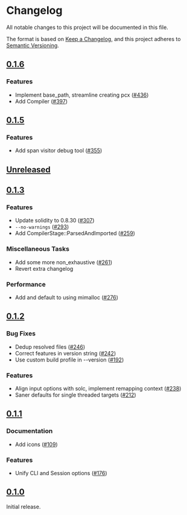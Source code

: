 # Changelog

All notable changes to this project will be documented in this file.

The format is based on [Keep a Changelog](https://keepachangelog.com/en/1.1.0/),
and this project adheres to [Semantic Versioning](https://semver.org/spec/v2.0.0.html).

## [0.1.6](https://github.com/paradigmxyz/solar/releases/tag/v0.1.6)

### Features

- Implement base_path, streamline creating pcx ([#436](https://github.com/paradigmxyz/solar/issues/436))
- Add Compiler ([#397](https://github.com/paradigmxyz/solar/issues/397))

## [0.1.5](https://github.com/paradigmxyz/solar/releases/tag/v0.1.5)

### Features

- Add span visitor debug tool ([#355](https://github.com/paradigmxyz/solar/issues/355))

## [Unreleased](https://github.com/paradigmxyz/solar/compare/v0.1.3...HEAD)

## [0.1.3](https://github.com/paradigmxyz/solar/releases/tag/v0.1.3)

### Features

- Update solidity to 0.8.30 ([#307](https://github.com/paradigmxyz/solar/issues/307))
- `--no-warnings` ([#293](https://github.com/paradigmxyz/solar/issues/293))
- Add CompilerStage::ParsedAndImported ([#259](https://github.com/paradigmxyz/solar/issues/259))

### Miscellaneous Tasks

- Add some more non_exhaustive ([#261](https://github.com/paradigmxyz/solar/issues/261))
- Revert extra changelog

### Performance

- Add and default to using mimalloc ([#276](https://github.com/paradigmxyz/solar/issues/276))

## [0.1.2](https://github.com/paradigmxyz/solar/releases/tag/v0.1.2)

### Bug Fixes

- Dedup resolved files ([#246](https://github.com/paradigmxyz/solar/issues/246))
- Correct features in version string ([#242](https://github.com/paradigmxyz/solar/issues/242))
- Use custom build profile in --version ([#192](https://github.com/paradigmxyz/solar/issues/192))

### Features

- Align input options with solc, implement remapping context ([#238](https://github.com/paradigmxyz/solar/issues/238))
- Saner defaults for single threaded targets ([#212](https://github.com/paradigmxyz/solar/issues/212))

## [0.1.1](https://github.com/paradigmxyz/solar/releases/tag/v0.1.1)

### Documentation

- Add icons ([#109](https://github.com/paradigmxyz/solar/issues/109))

### Features

- Unify CLI and Session options ([#176](https://github.com/paradigmxyz/solar/issues/176))

## [0.1.0](https://github.com/paradigmxyz/solar/releases/tag/v0.1.0)

Initial release.

<!-- generated by git-cliff -->
